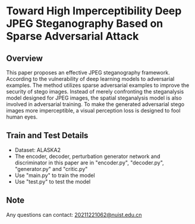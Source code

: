 # Toward High Imperceptibility Deep JPEG Steganography Based on Sparse Adversarial Attack
## Overview 
This paper proposes an effective JPEG steganography framework. According to the vulnerability of deep learning models to adversarial examples. The method utilizes sparse adversarial examples to improve the security of stego images. Instead of merely confronting the steganalysis model designed for JPEG images, the spatial steganalysis model is also involved in adversarial training. To make the generated adversarial stego images more imperceptible, a visual perception loss is designed to fool human eyes.
## Train and Test Details
- Dataset: ALASKA2
- The encoder, decoder, perturbation generator network and discriminator in this paper are in "encoder.py", "decoder.py", "generator.py" and "critic.py"
- Use "main.py" to train the model
- Use "test.py" to test the model
## Note
Any questions can contact: 20211221062@nuist.edu.cn